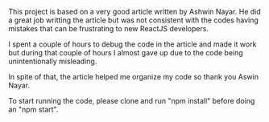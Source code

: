 This project is based on a very good article written by Ashwin Nayar.  He did a great job writting the article but was not consistent with the codes having mistakes that can be frustrating to new ReactJS developers.  

I spent a couple of hours to debug the code in the article and made it work but during that couple of hours I almost gave up due to the code being unintentionally misleading.

In spite of that, the article helped me organize my code so thank you Aswin Nayar. 

To start running the code, please clone and run "npm install" before doing an "npm start".
